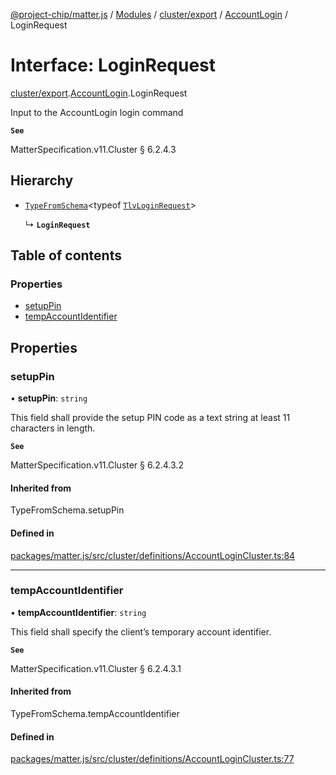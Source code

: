 [@project-chip/matter.js](../README.md) / [Modules](../modules.md) / [cluster/export](../modules/cluster_export.md) / [AccountLogin](../modules/cluster_export.AccountLogin.md) / LoginRequest

# Interface: LoginRequest

[cluster/export](../modules/cluster_export.md).[AccountLogin](../modules/cluster_export.AccountLogin.md).LoginRequest

Input to the AccountLogin login command

**`See`**

MatterSpecification.v11.Cluster § 6.2.4.3

## Hierarchy

- [`TypeFromSchema`](../modules/tlv_export.md#typefromschema)\<typeof [`TlvLoginRequest`](../modules/cluster_export.AccountLogin.md#tlvloginrequest)\>

  ↳ **`LoginRequest`**

## Table of contents

### Properties

- [setupPin](cluster_export.AccountLogin.LoginRequest.md#setuppin)
- [tempAccountIdentifier](cluster_export.AccountLogin.LoginRequest.md#tempaccountidentifier)

## Properties

### setupPin

• **setupPin**: `string`

This field shall provide the setup PIN code as a text string at least 11 characters in length.

**`See`**

MatterSpecification.v11.Cluster § 6.2.4.3.2

#### Inherited from

TypeFromSchema.setupPin

#### Defined in

[packages/matter.js/src/cluster/definitions/AccountLoginCluster.ts:84](https://github.com/project-chip/matter.js/blob/5f71eedebdb9fa54338bde320c311bb359b7455d/packages/matter.js/src/cluster/definitions/AccountLoginCluster.ts#L84)

___

### tempAccountIdentifier

• **tempAccountIdentifier**: `string`

This field shall specify the client’s temporary account identifier.

**`See`**

MatterSpecification.v11.Cluster § 6.2.4.3.1

#### Inherited from

TypeFromSchema.tempAccountIdentifier

#### Defined in

[packages/matter.js/src/cluster/definitions/AccountLoginCluster.ts:77](https://github.com/project-chip/matter.js/blob/5f71eedebdb9fa54338bde320c311bb359b7455d/packages/matter.js/src/cluster/definitions/AccountLoginCluster.ts#L77)
